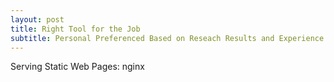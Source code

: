 ```yaml
---
layout: post
title: Right Tool for the Job
subtitle: Personal Preferenced Based on Reseach Results and Experience
---
```


Serving Static Web Pages: nginx


